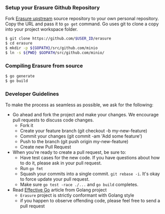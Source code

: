 ### Setup your Erasure Github Repository
Fork [Erasure upstream](https://github.com/minio/erasure/fork) source repository to your own personal repository. Copy the URL and pass it to ``go get`` command. Go uses git to clone a copy into your project workspace folder.
```sh
$ git clone https://github.com/$USER_ID/erasure
$ cd erasure
$ mkdir -p ${GOPATH}/src/github.com/minio
$ ln -s ${PWD} $GOPATH/src/github.com/minio/
```

### Compiling Erasure from source
```sh
$ go generate
$ go build
```
###  Developer Guidelines
To make the process as seamless as possible, we ask for the following:
* Go ahead and fork the project and make your changes. We encourage pull requests to discuss code changes.
  - Fork it
  - Create your feature branch (git checkout -b my-new-feature)
  - Commit your changes (git commit -am 'Add some feature')
  - Push to the branch (git push origin my-new-feature)
  - Create new Pull Request
* When you're ready to create a pull request, be sure to:
  - Have test cases for the new code. If you have questions about how to do it, please ask in your pull request.
  - Run `go fmt`
  - Squash your commits into a single commit. `git rebase -i`. It's okay to force update your pull request.
  - Make sure `go test -race ./...` and `go build` completes.
* Read [Effective Go](https://github.com/golang/go/wiki/CodeReviewComments) article from Golang project
  - `Erasure` project is strictly conformant with Golang style
  - if you happen to observe offending code, please feel free to send a pull request
